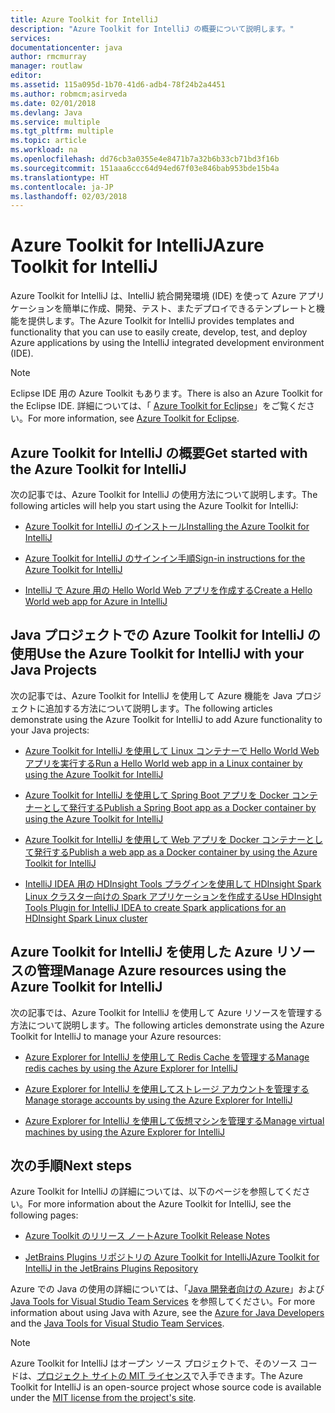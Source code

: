 ```yaml
---
title: Azure Toolkit for IntelliJ
description: "Azure Toolkit for IntelliJ の概要について説明します。"
services: 
documentationcenter: java
author: rmcmurray
manager: routlaw
editor: 
ms.assetid: 115a095d-1b70-41d6-adb4-78f24b2a4451
ms.author: robmcm;asirveda
ms.date: 02/01/2018
ms.devlang: Java
ms.service: multiple
ms.tgt_pltfrm: multiple
ms.topic: article
ms.workload: na
ms.openlocfilehash: dd76cb3a0355e4e8471b7a32b6b33cb71bd3f16b
ms.sourcegitcommit: 151aaa6ccc64d94ed67f03e846bab953bde15b4a
ms.translationtype: HT
ms.contentlocale: ja-JP
ms.lasthandoff: 02/03/2018
---
```

# <a name="azure-toolkit-for-intellij"></a><span data-ttu-id="20393-103">Azure Toolkit for IntelliJ</span><span class="sxs-lookup"><span data-stu-id="20393-103">Azure Toolkit for IntelliJ</span></span>
<span data-ttu-id="20393-104">Azure Toolkit for IntelliJ は、IntelliJ 統合開発環境 (IDE) を使って Azure アプリケーションを簡単に作成、開発、テスト、またデプロイできるテンプレートと機能を提供します。</span><span class="sxs-lookup"><span data-stu-id="20393-104">The Azure Toolkit for IntelliJ provides templates and functionality that you can use to easily create, develop, test, and deploy Azure applications by using the IntelliJ integrated development environment (IDE).</span></span>

> [!NOTE]
> 
> <span data-ttu-id="20393-105">Eclipse IDE 用の Azure Toolkit もあります。</span><span class="sxs-lookup"><span data-stu-id="20393-105">There is also an Azure Toolkit for the Eclipse IDE.</span></span> <span data-ttu-id="20393-106">詳細については、「 [Azure Toolkit for Eclipse](../eclipse/azure-toolkit-for-eclipse.md)」をご覧ください。</span><span class="sxs-lookup"><span data-stu-id="20393-106">For more information, see [Azure Toolkit for Eclipse](../eclipse/azure-toolkit-for-eclipse.md).</span></span>
> 

## <a name="get-started-with-the-azure-toolkit-for-intellij"></a><span data-ttu-id="20393-107">Azure Toolkit for IntelliJ の概要</span><span class="sxs-lookup"><span data-stu-id="20393-107">Get started with the Azure Toolkit for IntelliJ</span></span>
<span data-ttu-id="20393-108">次の記事では、Azure Toolkit for IntelliJ の使用方法について説明します。</span><span class="sxs-lookup"><span data-stu-id="20393-108">The following articles will help you start using the Azure Toolkit for IntelliJ:</span></span>

* [<span data-ttu-id="20393-109">Azure Toolkit for IntelliJ のインストール</span><span class="sxs-lookup"><span data-stu-id="20393-109">Installing the Azure Toolkit for IntelliJ</span></span>](azure-toolkit-for-intellij-installation.md)

* [<span data-ttu-id="20393-110">Azure Toolkit for IntelliJ のサインイン手順</span><span class="sxs-lookup"><span data-stu-id="20393-110">Sign-in instructions for the Azure Toolkit for IntelliJ</span></span>](azure-toolkit-for-intellij-sign-in-instructions.md)

* [<span data-ttu-id="20393-111">IntelliJ で Azure 用の Hello World Web アプリを作成する</span><span class="sxs-lookup"><span data-stu-id="20393-111">Create a Hello World web app for Azure in IntelliJ</span></span>](azure-toolkit-for-intellij-create-hello-world-web-app.md)

## <a name="use-the-azure-toolkit-for-intellij-with-your-java-projects"></a><span data-ttu-id="20393-112">Java プロジェクトでの Azure Toolkit for IntelliJ の使用</span><span class="sxs-lookup"><span data-stu-id="20393-112">Use the Azure Toolkit for IntelliJ with your Java Projects</span></span>
<span data-ttu-id="20393-113">次の記事では、Azure Toolkit for IntelliJ を使用して Azure 機能を Java プロジェクトに追加する方法について説明します。</span><span class="sxs-lookup"><span data-stu-id="20393-113">The following articles demonstrate using the Azure Toolkit for IntelliJ to add Azure functionality to your Java projects:</span></span>

* [<span data-ttu-id="20393-114">Azure Toolkit for IntelliJ を使用して Linux コンテナーで Hello World Web アプリを実行する</span><span class="sxs-lookup"><span data-stu-id="20393-114">Run a Hello World web app in a Linux container by using the Azure Toolkit for IntelliJ</span></span>](azure-toolkit-for-intellij-hello-world-web-app-linux.md)

* [<span data-ttu-id="20393-115">Azure Toolkit for IntelliJ を使用して Spring Boot アプリを Docker コンテナーとして発行する</span><span class="sxs-lookup"><span data-stu-id="20393-115">Publish a Spring Boot app as a Docker container by using the Azure Toolkit for IntelliJ</span></span>](azure-toolkit-for-intellij-publish-spring-boot-docker-app.md)

* [<span data-ttu-id="20393-116">Azure Toolkit for IntelliJ を使用して Web アプリを Docker コンテナーとして発行する</span><span class="sxs-lookup"><span data-stu-id="20393-116">Publish a web app as a Docker container by using the Azure Toolkit for IntelliJ</span></span>](azure-toolkit-for-intellij-publish-as-docker-container.md)

* [<span data-ttu-id="20393-117">IntelliJ IDEA 用の HDInsight Tools プラグインを使用して HDInsight Spark Linux クラスター向けの Spark アプリケーションを作成する</span><span class="sxs-lookup"><span data-stu-id="20393-117">Use HDInsight Tools Plugin for IntelliJ IDEA to create Spark applications for an HDInsight Spark Linux cluster</span></span>](/azure/hdinsight/hdinsight-apache-spark-intellij-tool-plugin)

## <a name="manage-azure-resources-using-the-azure-toolkit-for-intellij"></a><span data-ttu-id="20393-118">Azure Toolkit for IntelliJ を使用した Azure リソースの管理</span><span class="sxs-lookup"><span data-stu-id="20393-118">Manage Azure resources using the Azure Toolkit for IntelliJ</span></span>
<span data-ttu-id="20393-119">次の記事では、Azure Toolkit for IntelliJ を使用して Azure リソースを管理する方法について説明します。</span><span class="sxs-lookup"><span data-stu-id="20393-119">The following articles demonstrate using the Azure Toolkit for IntelliJ to manage your Azure resources:</span></span>

* [<span data-ttu-id="20393-120">Azure Explorer for IntelliJ を使用して Redis Cache を管理する</span><span class="sxs-lookup"><span data-stu-id="20393-120">Manage redis caches by using the Azure Explorer for IntelliJ</span></span>](azure-toolkit-for-intellij-managing-redis-caches-using-azure-explorer.md)

* [<span data-ttu-id="20393-121">Azure Explorer for IntelliJ を使用してストレージ アカウントを管理する</span><span class="sxs-lookup"><span data-stu-id="20393-121">Manage storage accounts by using the Azure Explorer for IntelliJ</span></span>](azure-toolkit-for-intellij-managing-virtual-machines-using-azure-explorer.md)

* [<span data-ttu-id="20393-122">Azure Explorer for IntelliJ を使用して仮想マシンを管理する</span><span class="sxs-lookup"><span data-stu-id="20393-122">Manage virtual machines by using the Azure Explorer for IntelliJ</span></span>](azure-toolkit-for-intellij-managing-storage-accounts-using-azure-explorer.md)

## <a name="next-steps"></a><span data-ttu-id="20393-123">次の手順</span><span class="sxs-lookup"><span data-stu-id="20393-123">Next steps</span></span>

<span data-ttu-id="20393-124">Azure Toolkit for IntelliJ の詳細については、以下のページを参照してください。</span><span class="sxs-lookup"><span data-stu-id="20393-124">For more information about the Azure Toolkit for IntelliJ, see the following pages:</span></span>

* [<span data-ttu-id="20393-125">Azure Toolkit のリリース ノート</span><span class="sxs-lookup"><span data-stu-id="20393-125">Azure Toolkit Release Notes</span></span>](https://github.com/Microsoft/azure-tools-for-java/releases)

* [<span data-ttu-id="20393-126">JetBrains Plugins リポジトリの Azure Toolkit for IntelliJ</span><span class="sxs-lookup"><span data-stu-id="20393-126">Azure Toolkit for IntelliJ in the JetBrains Plugins Repository</span></span>](https://plugins.jetbrains.com/plugin/8053-azure-toolkit-for-intellij)

<span data-ttu-id="20393-127">Azure での Java の使用の詳細については、「[Java 開発者向けの Azure](https://docs.microsoft.com/java/azure/)」および [Java Tools for Visual Studio Team Services](https://java.visualstudio.com/) を参照してください。</span><span class="sxs-lookup"><span data-stu-id="20393-127">For more information about using Java with Azure, see the [Azure for Java Developers](https://docs.microsoft.com/java/azure/) and the [Java Tools for Visual Studio Team Services](https://java.visualstudio.com/).</span></span>

> [!NOTE]
> 
> <span data-ttu-id="20393-128">Azure Toolkit for IntelliJ はオープン ソース プロジェクトで、そのソース コードは、[プロジェクト サイトの MIT ライセンス](https://github.com/microsoft/azure-tools-for-java)で入手できます。</span><span class="sxs-lookup"><span data-stu-id="20393-128">The Azure Toolkit for IntelliJ is an open-source project whose source code is available under the [MIT license from the project's site](https://github.com/microsoft/azure-tools-for-java).</span></span>
> 

<!-- [!INCLUDE [azure-toolkit-for-intellij-additional-resources](../includes/azure-toolkit-for-intellij-additional-resources.md)] -->

<!-- URL List -->

[Azure for Java Developers]: https://docs.microsoft.com/java/azure/
[Java Tools for Visual Studio Team Services]: https://java.visualstudio.com/

<!-- Temporarily Deprecated URLs -->

<!-- [Debug a Java Web App on Azure in IntelliJ]: ./app-service-web/app-service-web-debug-java-web-app-in-intellij.md -->
